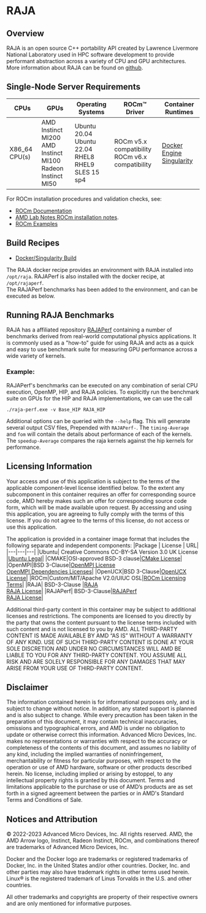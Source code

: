 # RAJA

## Overview
RAJA is an open source C++ portability API created by Lawrence Livermore National Laboratory used in HPC software development to provide performant abstraction across a variety of CPU and GPU architectures. More information about RAJA can be found on [github](https://github.com/LLNL/RAJA).

## Single-Node Server Requirements

| CPUs | GPUs | Operating Systems | ROCm™ Driver | Container Runtimes | 
| ---- | ---- | ----------------- | ------------ | ------------------ | 
| X86_64 CPU(s) | AMD Instinct MI200 <br>  AMD Instinct MI100 <br> Radeon Instinct MI50 | Ubuntu 20.04 <br> Ubuntu 22.04 <BR> RHEL8 <br> RHEL9 <br> SLES 15 sp4 | ROCm v5.x compatibility <br> ROCm v6.x compatibility |[Docker Engine](https://docs.docker.com/engine/install/) <br> [Singularity](https://sylabs.io/docs/) | 

For ROCm installation procedures and validation checks, see:
* [ROCm Documentation](https://rocm.docs.amd.com)
* [AMD Lab Notes ROCm installation notes](https://github.com/amd/amd-lab-notes/tree/release/rocm-installation).
* [ROCm Examples](https://github.com/amd/rocm-examples)

## Build Recipes
- [Docker/Singularity Build](/raja/docker/)

The RAJA docker recipe provides an environment with RAJA installed into `/opt/raja`. 
RAJAPerf is also installed with the docker recipe, at `/opt/rajaperf`.  
The RAJAPerf benchmarks has been added to the environment, and can be executed as below. 

## Running RAJA Benchmarks
RAJA has a affiliated repository [RAJAPerf](https://github.com/LLNL/rajaperf.git) containing a number of benchmarks derived from real-world computational physics applications. It is commonly used as a "how-to" guide for using RAJA and acts as a quick and easy to use benchmark suite for measuring GPU performance across a wide variety of kernels.

### Example:
RAJAPerf's benchmarks can be executed on any combination of serial CPU execution, OpenMP, HIP, and RAJA policies. To explicitly run the benchmark suite on GPUs for the HIP and RAJA implementations, we can use the call
```
./raja-perf.exe -v Base_HIP RAJA_HIP
``` 

Additional options can be queried with the `--help` flag.
This will generate several output CSV files, Prepended with `RAJAPerf-`.
The `timing-Average` and `fom` will contain the details about performance of each of the kernels. 
The `speedup-Average` compares the raja kernels against the hip kernels for performance. 

## Licensing Information
Your access and use of this application is subject to the terms of the applicable component-level license identified below. To the extent any subcomponent in this container requires an offer for corresponding source code, AMD hereby makes such an offer for corresponding source code form, which will be made available upon request. By accessing and using this application, you are agreeing to fully comply with the terms of this license. If you do not agree to the terms of this license, do not access or use this application.

The application is provided in a container image format that includes the following separate and independent components:
|Package | License | URL|
|---|---|---|
|Ubuntu| Creative Commons CC-BY-SA Version 3.0 UK License |[Ubuntu Legal](https://ubuntu.com/legal)|
|CMAKE|OSI-approved BSD-3 clause|[CMake License](https://cmake.org/licensing/)|
|OpenMPI|BSD 3-Clause|[OpenMPI License](https://www-lb.open-mpi.org/community/license.php)<br /> [OpenMPI Dependencies Licenses](https://docs.open-mpi.org/en/v5.0.x/license/index.html)|
|OpenUCX|BSD 3-Clause|[OpenUCX License](https://openucx.org/license/)|
|ROCm|Custom/MIT/Apache V2.0/UIUC OSL|[ROCm Licensing Terms](https://rocm.docs.amd.com/en/latest/release/licensing.html)|
|RAJA| BSD-3-Clause |[RAJA](https://github.com/LLNL/raja)<br >[RAJA License](https://github.com/LLNL/raja?tab=BSD-3-Clause-1-ov-file#readme)|
|RAJAPerf| BSD-3-Clause|[RAJAPerf](https://github.com/LLNL/rajaperf)<br >[RAJA License](https://github.com/LLNL/rajaperf?tab=BSD-3-Clause-1-ov-file#readme)|

Additional third-party content in this container may be subject to additional licenses and restrictions. The components are licensed to you directly by the party that owns the content pursuant to the license terms included with such content and is not licensed to you by AMD. ALL THIRD-PARTY CONTENT IS MADE AVAILABLE BY AMD “AS IS” WITHOUT A WARRANTY OF ANY KIND. USE OF SUCH THIRD-PARTY CONTENT IS DONE AT YOUR SOLE DISCRETION AND UNDER NO CIRCUMSTANCES WILL AMD BE LIABLE TO YOU FOR ANY THIRD-PARTY CONTENT. YOU ASSUME ALL RISK AND ARE SOLELY RESPONSIBLE FOR ANY DAMAGES THAT MAY ARISE FROM YOUR USE OF THIRD-PARTY CONTENT.

## Disclaimer
The information contained herein is for informational purposes only, and is subject to change without notice. In addition, any stated support is planned and is also subject to change. While every precaution has been taken in the preparation of this document, it may contain technical inaccuracies, omissions and typographical errors, and AMD is under no obligation to update or otherwise correct this information. Advanced Micro Devices, Inc. makes no representations or warranties with respect to the accuracy or completeness of the contents of this document, and assumes no liability of any kind, including the implied warranties of noninfringement, merchantability or fitness for particular purposes, with respect to the operation or use of AMD hardware, software or other products described herein. No license, including implied or arising by estoppel, to any intellectual property rights is granted by this document. Terms and limitations applicable to the purchase or use of AMD’s products are as set forth in a signed agreement between the parties or in AMD's Standard Terms and Conditions of Sale.

## Notices and Attribution
© 2022-2023 Advanced Micro Devices, Inc. All rights reserved. AMD, the AMD Arrow logo, Instinct, Radeon Instinct, ROCm, and combinations thereof are trademarks of Advanced Micro Devices, Inc.

Docker and the Docker logo are trademarks or registered trademarks of Docker, Inc. in the United States and/or other countries. Docker, Inc. and other parties may also have trademark rights in other terms used herein. Linux® is the registered trademark of Linus Torvalds in the U.S. and other countries.

All other trademarks and copyrights are property of their respective owners and are only mentioned for informative purposes.
